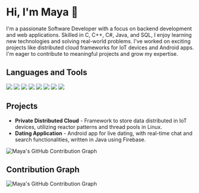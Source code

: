 # Hi, I'm Maya 👋

I'm a passionate Software Developer with a focus on backend development and web applications. Skilled in C, C++, C#, Java, and SQL, I enjoy learning new technologies and solving real-world problems. I've worked on exciting projects like distributed cloud frameworks for IoT devices and Android apps. I'm eager to contribute to meaningful projects and grow my expertise.

## Languages and Tools
<p>
  <img src="https://img.shields.io/badge/C-00599C?style=for-the-badge&logo=c&logoColor=white"/>
  <img src="https://img.shields.io/badge/C++-00599C?style=for-the-badge&logo=c%2B%2B&logoColor=white"/>
  <img src="https://img.shields.io/badge/C%23-239120?style=for-the-badge&logo=c-sharp&logoColor=white"/>
  <img src="https://img.shields.io/badge/Java-007396?style=for-the-badge&logo=java&logoColor=white"/>
  <img src="https://img.shields.io/badge/SQL-4479A1?style=for-the-badge&logo=mysql&logoColor=white"/>
  <img src="https://img.shields.io/badge/Linux-FCC624?style=for-the-badge&logo=linux&logoColor=black"/>
  <img src="https://img.shields.io/badge/Git-F05032?style=for-the-badge&logo=git&logoColor=white"/>
  <img src="https://img.shields.io/badge/Postman-FF6C37?style=for-the-badge&logo=postman&logoColor=white"/>
</p>

## Projects
- **Private Distributed Cloud** - Framework to store data distributed in IoT devices, utilizing reactor patterns and thread pools in Linux.
- **Dating Application** - Android app for live dating, with real-time chat and search functionalities, written in Java using Firebase.


![Maya's GitHub Contribution Graph](https://github-readme-stats.vercel.app/api?username=<mayamazor>&show_icons=true&theme=radical)

## Contribution Graph
![Maya's GitHub Contribution Graph](https://github-readme-stats.vercel.app/api?username=MayaDev&show_icons=true&theme=radical)
